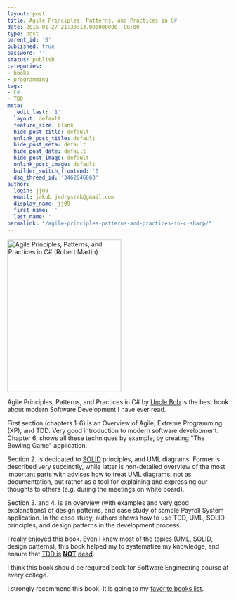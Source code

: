 ```yaml
---
layout: post
title: Agile Principles, Patterns, and Practices in C#
date: 2015-01-27 21:30:13.000000000 -08:00
type: post
parent_id: '0'
published: true
password: ''
status: publish
categories:
- books
- programming
tags:
- C#
- TDD
meta:
  _edit_last: '1'
  layout: default
  feature_size: blank
  hide_post_title: default
  unlink_post_title: default
  hide_post_meta: default
  hide_post_date: default
  hide_post_image: default
  unlink_post_image: default
  builder_switch_frontend: '0'
  dsq_thread_id: '3462046863'
author:
  login: jj09
  email: jakub.jedryszek@gmail.com
  display_name: jj09
  first_name: ''
  last_name: ''
permalink: "/agile-principles-patterns-and-practices-in-c-sharp/"
---
```

<p><img class=" size-full wp-image-7811 aligncenter" src="{{ site.baseurl }}/assets/2015/01/Agile-Principles-Patterns-and-Practices-in-C-Robert-Martin.jpg" alt="Agile Principles, Patterns, and Practices in C# (Robert Martin)" width="259" height="346" /></p>
<p>Agile Principles, Patterns, and Practices in C# by <a href="http://www.objectmentor.com/omTeam/martin_r.html">Uncle Bob</a> is the best book about modern Software Development I have ever read.</p>
<p>First section (chapters 1-6) is an Overview of Agile, Extreme Programming (XP), and TDD. Very good introduction to modern software development. Chapter 6. shows all these techniques by example, by creating "The Bowling Game" application.</p>
<p>Section 2. is dedicated to <a href="http://en.wikipedia.org/wiki/SOLID_%28object-oriented_design%29">SOLID</a> principles, and UML diagrams. Former is described very succinctly, while latter is non-detailed overview of the most important parts with advises how to treat UML diagrams: not as documentation, but rather as a tool for explaining and expressing our thoughts to others (e.g. during the meetings on white board).</p>
<p>Section 3. and 4. is an overview (with examples and very good explanations) of design patterns, and case study of sample Payroll System application. In the case study, authors shows how to use TDD, UML, SOLID principles, and design patterns in the development process.</p>
<p>I really enjoyed this book. Even I knew most of the topics (UML, SOLID, design patterns), this book helped my to systematize my knowledge, and ensure that <a href="http://david.heinemeierhansson.com/2014/tdd-is-dead-long-live-testing.html">TDD is</a> <strong><span style="text-decoration: underline;">NOT</span></strong> <a href="http://david.heinemeierhansson.com/2014/tdd-is-dead-long-live-testing.html">dead</a>.</p>
<p>I think this book should be required book for Software Engineering course at every college.</p>
<p>I strongly recommend this book. It is going to my <a title="Books I like" href="http://jj09.net/books/">favorite books list</a>.</p>

